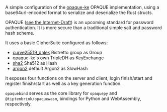 A simple configuration of the [opaque-ke](https://github.com/novifinancial/opaque-ke) OPAQUE implementation, using a base64url-encoded format to serialize and deserialize the Rust structs. 

OPAQUE ([see the Internet-Draft](https://datatracker.ietf.org/doc/html/draft-krawczyk-cfrg-opaque-06)) is an upcoming standard for password authentication. It is more secure than a traditional simple salt and password hash scheme.

It uses a basic CipherSuite configured as follows:
* [curve25519_dalek](https://github.com/dalek-cryptography/curve25519-dalek) Ristretto group as Group
* opaque-ke's own TripleDH as KeyExchange
* [sha2](https://github.com/RustCrypto/hashes/tree/master/sha2) Sha512 as Hash
* [argon2](https://github.com/RustCrypto/password-hashes/tree/master/argon2) default Argon2 as SlowHash

It exposes four functions on the server and client, login finish/start and register finish/start as well as a key generation function.

`opaquebind` serves as the core library for `opaquepy` and `@tiptenbrink/opaquewasm`, bindings for Python and WebAssembly, respectively.

